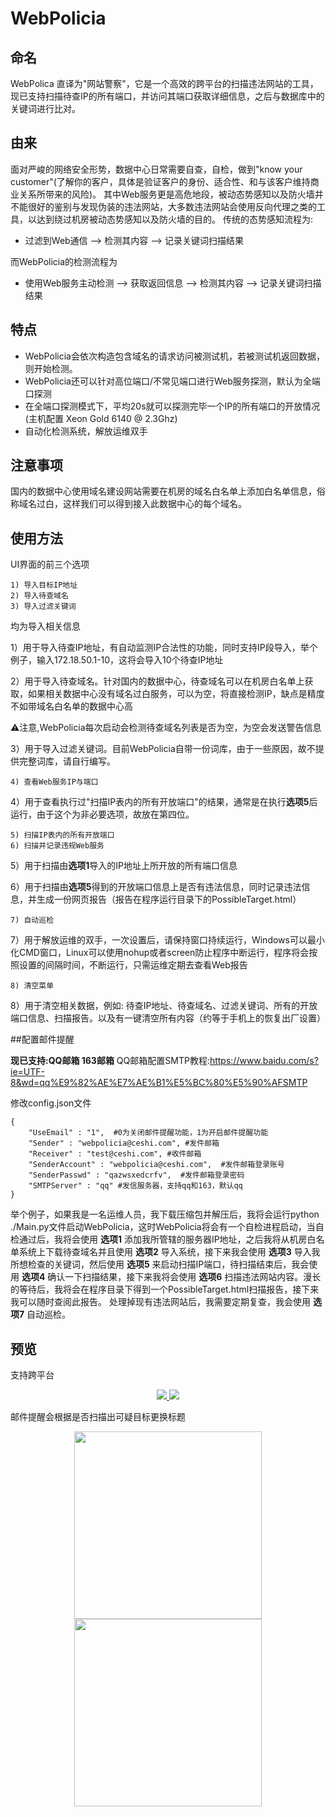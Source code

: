 # WebPolicia
## 命名
WebPolica 直译为"网站警察"，它是一个高效的跨平台的扫描违法网站的工具，现已支持扫描待查IP的所有端口，并访问其端口获取详细信息，之后与数据库中的关键词进行比对。

## 由来
面对严峻的网络安全形势，数据中心日常需要自查，自检，做到"know your customer"(了解你的客户，具体是验证客户的身份、适合性、和与该客户维持商业关系所带来的风险)。
其中Web服务更是高危地段，被动态势感知以及防火墙并不能很好的鉴别与发现伪装的违法网站，大多数违法网站会使用反向代理之类的工具，以达到绕过机房被动态势感知以及防火墙的目的。
传统的态势感知流程为:

+ 过滤到Web通信  -->   检测其内容   -->    记录关键词扫描结果

而WebPolicia的检测流程为

+ 使用Web服务主动检测  -->  获取返回信息  -->  检测其内容  -->  记录关键词扫描结果

## 特点
+ WebPolicia会依次构造包含域名的请求访问被测试机，若被测试机返回数据，则开始检测。
+ WebPolicia还可以针对高位端口/不常见端口进行Web服务探测，默认为全端口探测
+ 在全端口探测模式下，平均20s就可以探测完毕一个IP的所有端口的开放情况 (主机配置 Xeon Gold 6140 @ 2.3Ghz)
+ 自动化检测系统，解放运维双手





## 注意事项
国内的数据中心使用域名建设网站需要在机房的域名白名单上添加白名单信息，俗称域名过白，这样我们可以得到接入此数据中心的每个域名。



## 使用方法
UI界面的前三个选项
```{UI}
1) 导入目标IP地址 
2) 导入待查域名 
3) 导入过滤关键词
```
均为导入相关信息

1）用于导入待查IP地址，有自动监测IP合法性的功能，同时支持IP段导入，举个例子，输入172.18.50.1-10，这将会导入10个待查IP地址

2）用于导入待查域名。针对国内的数据中心，待查域名可以在机房白名单上获取，如果相关数据中心没有域名过白服务，可以为空，将直接检测IP，缺点是精度不如带域名白名单的数据中心高

⚠注意,WebPolicia每次启动会检测待查域名列表是否为空，为空会发送警告信息

3）用于导入过滤关键词。目前WebPolicia自带一份词库，由于一些原因，故不提供完整词库，请自行编写。

```{UI}
4) 查看Web服务IP与端口
```
4）用于查看执行过"扫描IP表内的所有开放端口"的结果，通常是在执行**选项5**后运行，由于这个为非必要选项，故放在第四位。

```{UI}
5) 扫描IP表内的所有开放端口          
6) 扫描并记录违规Web服务
```

5）用于扫描由**选项1**导入的IP地址上所开放的所有端口信息

6）用于扫描由**选项5**得到的开放端口信息上是否有违法信息，同时记录违法信息，并生成一份网页报告（报告在程序运行目录下的PossibleTarget.html）
          
```{UI}
7) 自动巡检
```
7）用于解放运维的双手，一次设置后，请保持窗口持续运行，Windows可以最小化CMD窗口，Linux可以使用nohup或者screen防止程序中断运行，程序将会按照设置的间隔时间，不断运行，只需运维定期去查看Web报告

```{UI}
8) 清空菜单
```
8）用于清空相关数据，例如: 待查IP地址、待查域名、过滤关键词、所有的开放端口信息、扫描报告。以及有一键清空所有内容（约等于手机上的恢复出厂设置）

##配置邮件提醒

**现已支持:QQ邮箱 163邮箱**
QQ邮箱配置SMTP教程:https://www.baidu.com/s?ie=UTF-8&wd=qq%E9%82%AE%E7%AE%B1%E5%BC%80%E5%90%AFSMTP


修改config.json文件
```{JSON}
{
    "UseEmail" : "1",  #0为关闭邮件提醒功能，1为开启邮件提醒功能
    "Sender" : "webpolicia@ceshi.com", #发件邮箱
    "Receiver" : "test@ceshi.com", #收件邮箱
    "SenderAccount" : "webpolicia@ceshi.com",  #发件邮箱登录账号
    "SenderPasswd" : "qazwsxedcrfv",  #发件邮箱登录密码
    "SMTPServer" : "qq" #发信服务器，支持qq和163，默认qq
}
```





举个例子，如果我是一名运维人员，我下载压缩包并解压后，我将会运行python ./Main.py文件启动WebPolicia，这时WebPolicia将会有一个自检进程启动，当自检通过后，我将会使用 **选项1** 添加我所管辖的服务器IP地址，之后我将从机房白名单系统上下载待查域名并且使用 **选项2** 导入系统，接下来我会使用 **选项3** 导入我所想检查的关键词，然后使用 **选项5** 来启动扫描IP端口，待扫描结束后，我会使用 **选项4** 确认一下扫描结果，接下来我将会使用 **选项6** 扫描违法网站内容。漫长的等待后，我将会在程序目录下得到一个PossibleTarget.html扫描报告，接下来我可以随时查阅此报告。
处理掉现有违法网站后，我需要定期复查，我会使用 **选项7** 自动巡检。





## 预览
支持跨平台

<p align="center">
  <a href="https://github.com/52icon/webpolicia/raw/main/UI_Linux.png" target="_blank">
    <img  src="https://github.com/52icon/webpolicia/raw/main/UI_Linux.png">
  </a>
  <a href="https://github.com/52icon/webpolicia/raw/main/UI_Windows.png" target="_blank">
    <img  src="https://github.com/52icon/webpolicia/raw/main/UI_Windows.png">
  </a>    
</p>

邮件提醒会根据是否扫描出可疑目标更换标题
<p align="center">
  <a href="https://github.com/52icon/webpolicia/raw/main/Email1.png" target="_blank">
    <img width="300px" src="https://github.com/52icon/webpolicia/raw/main/Email1.png">
  </a>
 <a href="https://github.com/52icon/webpolicia/raw/main/Email2.png" target="_blank">
    <img width="300px" src="https://github.com/52icon/webpolicia/raw/main/Email2.png">
  </a>
</p>

